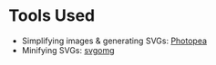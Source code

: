 # Tools Used
- Simplifying images & generating SVGs: [Photopea](https://www.photopea.com/)
- Minifying SVGs: [svgomg](https://jakearchibald.github.io/svgomg/)